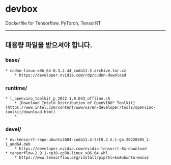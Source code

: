 # devbox
Dockerfile for Tensorflow, PyTorch, TensorRT

---
## 대용량 파일을 받으셔야 합니다.
### base/
	* cudnn-linux-x86_64-8.3.2.44_cuda11.5-archive.tar.xz
		* https://developer.nvidia.com/rdp/cudnn-download
### runtime/
	* l_openvino_toolkit_p_2022.1.0.643_offline.sh
		* [Download Intel® Distribution of OpenVINO™ Toolkit](https://www.intel.com/content/www/us/en/developer/tools/openvino-toolkit/download.html)
		* 
### devel/
	* nv-tensorrt-repo-ubuntu2004-cuda11.4-trt8.2.5.1-ga-20220505_1-1_amd64.deb
		* https://developer.nvidia.com/nvidia-tensorrt-8x-download
	* tensorflow-2.9.1-cp38-cp38-linux_x86_64.whl
		* https://www.tensorflow.org/install/pip?hl=ko#ubuntu-macos
